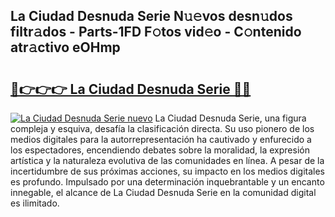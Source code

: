 ## La Ciudad Desnuda Serie N𝚞𝚎vos desn𝚞dos filtr𝚊dos - Parts-1FD F𝚘tos vid𝚎o - C𝚘ntenido atr𝚊ctivo eOHmp

# <h2><a href="http://mb1104l.tromn.icu/?c=La+Ciudad+Desnuda+Serie">🔗👉👉👉 La Ciudad Desnuda Serie 🔗🔗</a></h2>

[![La Ciudad Desnuda Serie nuevo](https://i.imgur.com/pEAQMta.gif)](http://mb1104l.tromn.icu/?c=La+Ciudad+Desnuda+Serie)
La Ciudad Desnuda Serie, una figura compleja y esquiva, desafía la clasificación directa. Su uso pionero de los medios digitales para la autorrepresentación ha cautivado y enfurecido a los espectadores, encendiendo debates sobre la moralidad, la expresión artística y la naturaleza evolutiva de las comunidades en línea. A pesar de la incertidumbre de sus próximas acciones, su impacto en los medios digitales es profundo. Impulsado por una determinación inquebrantable y un encanto innegable, el alcance de La Ciudad Desnuda Serie en la comunidad digital es ilimitado.

